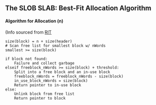 ## The SLOB SLAB: Best-Fit Allocation Algorithm

#### Algorithm for Allocation (n)
(Info sourced from [RIT](https://www.cs.rit.edu/~ark/lectures/gc/03_03_03.html)

```
size(block) = n + size(header)
# Scan free list for smallest block w/ nWords
smallest >= size(block) 

if block not found:
    Failure and collect garbage
elseif freeblock_nWords >= size(block) + threshold:
    Split into a free block and an in-use block
    freeblock_nWords = freeblock_nWords - size(block)
    in_use_block_nWords = size(block)
    Return pointer to in-use block
else:
    Unlink block from free list
    Return pointer to block
```
